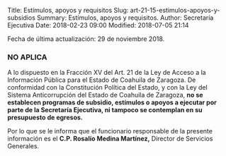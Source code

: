 Title: Estímulos, apoyos y requisitos
Slug: art-21-15-estimulos-apoyos-y-subsidios
Summary: Estímulos, apoyos y requisitos.
Author: Secretaría Ejecutiva
Date: 2018-02-23 09:00
Modified: 2018-07-05 21:14


Fecha de última actualización: 29 de noviembre 2018.

### NO APLICA

A lo dispuesto en la Fracción XV del Art. 21 de la Ley de Acceso a la Información Pública para el Estado de Coahuila de Zaragoza. De conformidad con la Constitución Política del Estado, y con la Ley del Sistema Anticorrupción del Estado de Coahuila de Zaragoza, **no se establecen programas de subsidio, estímulos o apoyos a ejecutar por parte de la Secretaría Ejecutiva, ni tampoco se contemplan en su presupuesto de egresos.**

Por lo que se le informa que el funcionario responsable de la presente información es el **C.P. Rosalío Medina Martínez,** Director de Servicios Generales.
